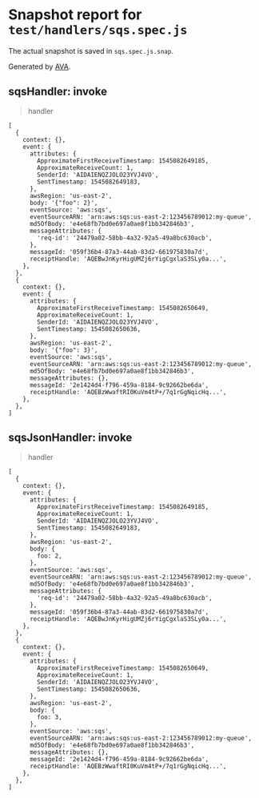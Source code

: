# Snapshot report for `test/handlers/sqs.spec.js`

The actual snapshot is saved in `sqs.spec.js.snap`.

Generated by [AVA](https://avajs.dev).

## sqsHandler: invoke

> handler

    [
      {
        context: {},
        event: {
          attributes: {
            ApproximateFirstReceiveTimestamp: 1545082649185,
            ApproximateReceiveCount: 1,
            SenderId: 'AIDAIENQZJOLO23YVJ4VO',
            SentTimestamp: 1545082649183,
          },
          awsRegion: 'us-east-2',
          body: '{"foo": 2}',
          eventSource: 'aws:sqs',
          eventSourceARN: 'arn:aws:sqs:us-east-2:123456789012:my-queue',
          md5OfBody: 'e4e68fb7bd0e697a0ae8f1bb342846b3',
          messageAttributes: {
            'req-id': '24479a02-58bb-4a32-92a5-49a8bc630acb',
          },
          messageId: '059f36b4-87a3-44ab-83d2-661975830a7d',
          receiptHandle: 'AQEBwJnKyrHigUMZj6rYigCgxlaS3SLy0a...',
        },
      },
      {
        context: {},
        event: {
          attributes: {
            ApproximateFirstReceiveTimestamp: 1545082650649,
            ApproximateReceiveCount: 1,
            SenderId: 'AIDAIENQZJOLO23YVJ4VO',
            SentTimestamp: 1545082650636,
          },
          awsRegion: 'us-east-2',
          body: '{"foo": 3}',
          eventSource: 'aws:sqs',
          eventSourceARN: 'arn:aws:sqs:us-east-2:123456789012:my-queue',
          md5OfBody: 'e4e68fb7bd0e697a0ae8f1bb342846b3',
          messageAttributes: {},
          messageId: '2e1424d4-f796-459a-8184-9c92662be6da',
          receiptHandle: 'AQEBzWwaftRI0KuVm4tP+/7q1rGgNqicHq...',
        },
      },
    ]

## sqsJsonHandler: invoke

> handler

    [
      {
        context: {},
        event: {
          attributes: {
            ApproximateFirstReceiveTimestamp: 1545082649185,
            ApproximateReceiveCount: 1,
            SenderId: 'AIDAIENQZJOLO23YVJ4VO',
            SentTimestamp: 1545082649183,
          },
          awsRegion: 'us-east-2',
          body: {
            foo: 2,
          },
          eventSource: 'aws:sqs',
          eventSourceARN: 'arn:aws:sqs:us-east-2:123456789012:my-queue',
          md5OfBody: 'e4e68fb7bd0e697a0ae8f1bb342846b3',
          messageAttributes: {
            'req-id': '24479a02-58bb-4a32-92a5-49a8bc630acb',
          },
          messageId: '059f36b4-87a3-44ab-83d2-661975830a7d',
          receiptHandle: 'AQEBwJnKyrHigUMZj6rYigCgxlaS3SLy0a...',
        },
      },
      {
        context: {},
        event: {
          attributes: {
            ApproximateFirstReceiveTimestamp: 1545082650649,
            ApproximateReceiveCount: 1,
            SenderId: 'AIDAIENQZJOLO23YVJ4VO',
            SentTimestamp: 1545082650636,
          },
          awsRegion: 'us-east-2',
          body: {
            foo: 3,
          },
          eventSource: 'aws:sqs',
          eventSourceARN: 'arn:aws:sqs:us-east-2:123456789012:my-queue',
          md5OfBody: 'e4e68fb7bd0e697a0ae8f1bb342846b3',
          messageAttributes: {},
          messageId: '2e1424d4-f796-459a-8184-9c92662be6da',
          receiptHandle: 'AQEBzWwaftRI0KuVm4tP+/7q1rGgNqicHq...',
        },
      },
    ]
